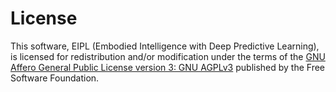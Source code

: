 # License

This software, EIPL (Embodied Intelligence with Deep Predictive Learning), is licensed for redistribution and/or modification under the terms of the 
[GNU Affero General Public License version 3: GNU AGPLv3](https://www.gnu.org/licenses/agpl-3.0.en.html) published by the Free Software Foundation.